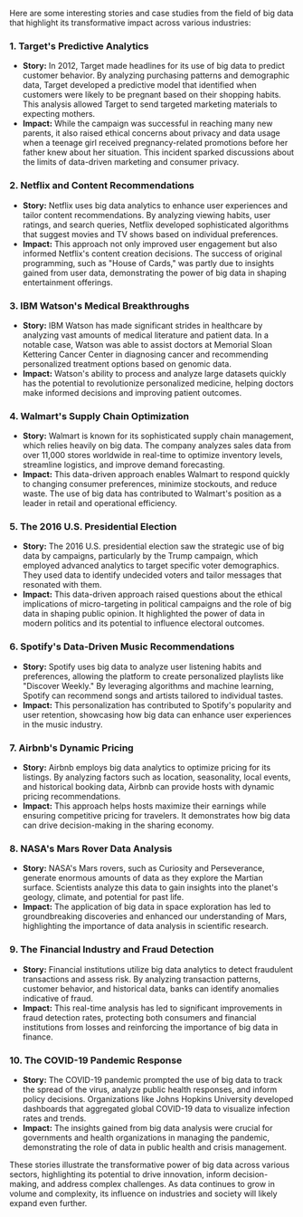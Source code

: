 Here are some interesting stories and case studies from the field of big data that highlight its transformative impact across various industries:

### 1. **Target's Predictive Analytics**
- **Story:** In 2012, Target made headlines for its use of big data to predict customer behavior. By analyzing purchasing patterns and demographic data, Target developed a predictive model that identified when customers were likely to be pregnant based on their shopping habits. This analysis allowed Target to send targeted marketing materials to expecting mothers.
- **Impact:** While the campaign was successful in reaching many new parents, it also raised ethical concerns about privacy and data usage when a teenage girl received pregnancy-related promotions before her father knew about her situation. This incident sparked discussions about the limits of data-driven marketing and consumer privacy.

### 2. **Netflix and Content Recommendations**
- **Story:** Netflix uses big data analytics to enhance user experiences and tailor content recommendations. By analyzing viewing habits, user ratings, and search queries, Netflix developed sophisticated algorithms that suggest movies and TV shows based on individual preferences.
- **Impact:** This approach not only improved user engagement but also informed Netflix's content creation decisions. The success of original programming, such as "House of Cards," was partly due to insights gained from user data, demonstrating the power of big data in shaping entertainment offerings.

### 3. **IBM Watson's Medical Breakthroughs**
- **Story:** IBM Watson has made significant strides in healthcare by analyzing vast amounts of medical literature and patient data. In a notable case, Watson was able to assist doctors at Memorial Sloan Kettering Cancer Center in diagnosing cancer and recommending personalized treatment options based on genomic data.
- **Impact:** Watson's ability to process and analyze large datasets quickly has the potential to revolutionize personalized medicine, helping doctors make informed decisions and improving patient outcomes.

### 4. **Walmart's Supply Chain Optimization**
- **Story:** Walmart is known for its sophisticated supply chain management, which relies heavily on big data. The company analyzes sales data from over 11,000 stores worldwide in real-time to optimize inventory levels, streamline logistics, and improve demand forecasting.
- **Impact:** This data-driven approach enables Walmart to respond quickly to changing consumer preferences, minimize stockouts, and reduce waste. The use of big data has contributed to Walmart's position as a leader in retail and operational efficiency.

### 5. **The 2016 U.S. Presidential Election**
- **Story:** The 2016 U.S. presidential election saw the strategic use of big data by campaigns, particularly by the Trump campaign, which employed advanced analytics to target specific voter demographics. They used data to identify undecided voters and tailor messages that resonated with them.
- **Impact:** This data-driven approach raised questions about the ethical implications of micro-targeting in political campaigns and the role of big data in shaping public opinion. It highlighted the power of data in modern politics and its potential to influence electoral outcomes.

### 6. **Spotify's Data-Driven Music Recommendations**
- **Story:** Spotify uses big data to analyze user listening habits and preferences, allowing the platform to create personalized playlists like "Discover Weekly." By leveraging algorithms and machine learning, Spotify can recommend songs and artists tailored to individual tastes.
- **Impact:** This personalization has contributed to Spotify's popularity and user retention, showcasing how big data can enhance user experiences in the music industry.

### 7. **Airbnb's Dynamic Pricing**
- **Story:** Airbnb employs big data analytics to optimize pricing for its listings. By analyzing factors such as location, seasonality, local events, and historical booking data, Airbnb can provide hosts with dynamic pricing recommendations.
- **Impact:** This approach helps hosts maximize their earnings while ensuring competitive pricing for travelers. It demonstrates how big data can drive decision-making in the sharing economy.

### 8. **NASA's Mars Rover Data Analysis**
- **Story:** NASA's Mars rovers, such as Curiosity and Perseverance, generate enormous amounts of data as they explore the Martian surface. Scientists analyze this data to gain insights into the planet's geology, climate, and potential for past life.
- **Impact:** The application of big data in space exploration has led to groundbreaking discoveries and enhanced our understanding of Mars, highlighting the importance of data analysis in scientific research.

### 9. **The Financial Industry and Fraud Detection**
- **Story:** Financial institutions utilize big data analytics to detect fraudulent transactions and assess risk. By analyzing transaction patterns, customer behavior, and historical data, banks can identify anomalies indicative of fraud.
- **Impact:** This real-time analysis has led to significant improvements in fraud detection rates, protecting both consumers and financial institutions from losses and reinforcing the importance of big data in finance.

### 10. **The COVID-19 Pandemic Response**
- **Story:** The COVID-19 pandemic prompted the use of big data to track the spread of the virus, analyze public health responses, and inform policy decisions. Organizations like Johns Hopkins University developed dashboards that aggregated global COVID-19 data to visualize infection rates and trends.
- **Impact:** The insights gained from big data analysis were crucial for governments and health organizations in managing the pandemic, demonstrating the role of data in public health and crisis management.

These stories illustrate the transformative power of big data across various sectors, highlighting its potential to drive innovation, inform decision-making, and address complex challenges. As data continues to grow in volume and complexity, its influence on industries and society will likely expand even further.